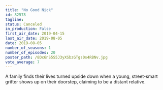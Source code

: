 ```yaml
---
title: "No Good Nick"
id: 82578
tagline: 
status: Canceled
in_production: False
first_air_date: 2019-04-15
last_air_date: 2019-08-05
date: 2019-08-05
number_of_seasons: 1
number_of_episodes: 20
poster_path: /8Dx6nS5S5J3yXSbzGTgs0s4RBNv.jpg
vote_average: 7
---
```


A family finds their lives turned upside down when a young, street-smart grifter shows up on their doorstep, claiming to be a distant relative.

